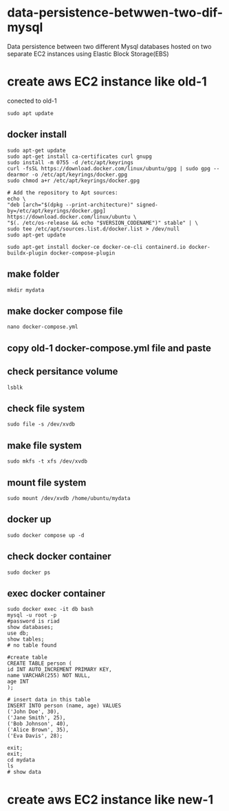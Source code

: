 # data-persistence-betwwen-two-dif-mysql
Data persistence between two different Mysql databases hosted on two separate EC2 instances using Elastic Block Storage(EBS)

# create aws EC2 instance like old-1
conected to old-1

    sudo apt update
## docker install

    sudo apt-get update
    sudo apt-get install ca-certificates curl gnupg
    sudo install -m 0755 -d /etc/apt/keyrings
    curl -fsSL https://download.docker.com/linux/ubuntu/gpg | sudo gpg --dearmor -o /etc/apt/keyrings/docker.gpg
    sudo chmod a+r /etc/apt/keyrings/docker.gpg
    
    # Add the repository to Apt sources:
    echo \
    "deb [arch="$(dpkg --print-architecture)" signed-by=/etc/apt/keyrings/docker.gpg] https://download.docker.com/linux/ubuntu \
    "$(. /etc/os-release && echo "$VERSION_CODENAME")" stable" | \
    sudo tee /etc/apt/sources.list.d/docker.list > /dev/null
    sudo apt-get update

    sudo apt-get install docker-ce docker-ce-cli containerd.io docker-buildx-plugin docker-compose-plugin

## make folder

    mkdir mydata 

## make docker compose file

    nano docker-compose.yml

## copy old-1 docker-compose.yml file and paste 

## check persitance volume

    lsblk

## check file system

    sudo file -s /dev/xvdb

## make file system

    sudo mkfs -t xfs /dev/xvdb

## mount file system 

    sudo mount /dev/xvdb /home/ubuntu/mydata

## docker up

    sudo docker compose up -d

## check docker container

    sudo docker ps

## exec docker container

    sudo docker exec -it db bash
    mysql -u root -p
    #password is riad
    show databases;
    use db;
    show tables;
    # no table found

    #create table
    CREATE TABLE person (
    id INT AUTO_INCREMENT PRIMARY KEY,
    name VARCHAR(255) NOT NULL,
    age INT
    );
    
    # insert data in this table
    INSERT INTO person (name, age) VALUES
    ('John Doe', 30),
    ('Jane Smith', 25),
    ('Bob Johnson', 40),
    ('Alice Brown', 35),
    ('Eva Davis', 28);
    
    exit;
    exit;
    cd mydata
    ls 
    # show data

# create aws EC2 instance like new-1




